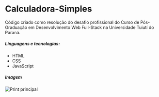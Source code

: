 # Calculadora-Simples
Código criado como resolução do desafio profissional do Curso de Pós-Graduação em Desenvolvimento Web Full-Stack na Universidade Tuiutí do Paraná.

##### Linguagens e tecnologias: 
  - HTML
  - CSS
  - JavaScript

##### Imagem
![Print principal](https://i.gyazo.com/df66b9e7c41d2b22e462b1568a19be76.png)

  
  
